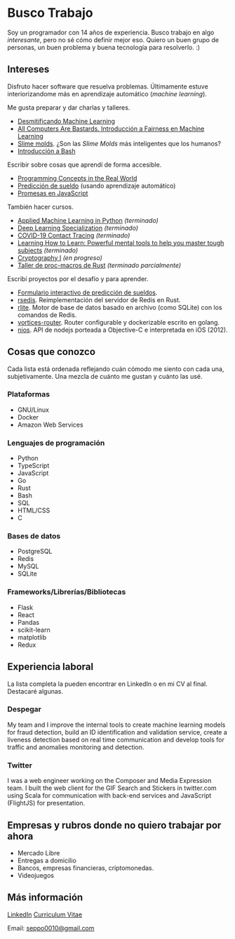# Busco Trabajo

Soy un programador con 14 años de experiencia. Busco trabajo en algo
_interesante_, pero no sé cómo definir mejor eso. Quiero un buen grupo de
personas, un buen problema y buena tecnología para resolverlo. :)

## Intereses

Disfruto hacer software que resuelva problemas. Últimamente estuve
interiorizandome más en aprendizaje automático (_machine learning_).

Me gusta preparar y dar charlas y talleres.

* [Desmitificando Machine Learning](https://www.youtube.com/watch?v=PuuPAZ6fiUk)
* [All Computers Are Bastards. Introducción a Fairness en Machine Learning](https://www.youtube.com/watch?v=y_y5HbMzmZk)
* [Slime molds](https://youtu.be/ogq1-WyPufg). ¿Son las _Slime Molds_ más inteligentes que los humanos?
* [Introducción a Bash](https://github.com/seppo0010/bash-intro.workshop)

Escribir sobre cosas que aprendí de forma accesible.

* [Programming Concepts in the Real World](https://seppo0010.github.io/pcitrw/)
* [Predicción de sueldo](https://github.com/seppo0010/sysarmy-sueldos-2020.1/blob/master/text/prediccion-de-sueldo/README.md) (usando aprendizaje automático)
* [Promesas en JavaScript](https://github.com/seppo0010/promises-js-explanation)

También hacer cursos.

* [Applied Machine Learning in Python](https://coursera.org/share/5a0484cb19ad729daa162304eef442f0) _(terminado)_
* [Deep Learning Specialization](https://www.coursera.org/account/accomplishments/specialization/AUDETGC487KH) _(terminado)_
* [COVID-19 Contact Tracing](https://coursera.org/share/457ba9c8bee4f9c8ecee7c31cf905340) _(terminado)_
* [Learning How to Learn: Powerful mental tools to help you master tough subjects](https://www.coursera.org/learn/learning-how-to-learn/) _(terminado)_
* [Cryptography I](https://www.coursera.org/learn/crypto/) _(en progreso)_
* [Taller de proc-macros de Rust](https://github.com/seppo0010/proc-macro-workshop) _(terminado parcialmente)_

Escribí proyectos por el desafío y para aprender.

* [Formulario interactivo de predicción de sueldos](https://seppo0010.github.io/sysarmy-sueldos-2020.1/).
* [rsedis](https://github.com/seppo0010/rsedis). Reimplementación del servidor de Redis en Rust.
* [rlite](https://github.com/seppo0010/rlite). Motor de base de datos basado en archivo (como SQLite) con los comandos de Redis.
* [vortices-router](https://github.com/seppo0010/vortices-router). Router configurable y dockerizable escrito en golang.
* [nios](https://github.com/seppo0010/nios). API de nodejs porteada a Objective-C e interpretada en iOS (2012).

## Cosas que conozco

Cada lista está ordenada reflejando cuán cómodo me siento con cada una,
subjetivamente. Una mezcla de cuánto me gustan y cuánto las usé.

### Plataformas

* GNU/Linux
* Docker
* Amazon Web Services

### Lenguajes de programación

* Python
* TypeScript
* JavaScript
* Go
* Rust
* Bash
* SQL
* HTML/CSS
* C

### Bases de datos

* PostgreSQL
* Redis
* MySQL
* SQLite

### Frameworks/Librerías/Bibliotecas

* Flask
* React
* Pandas
* scikit-learn
* matplotlib
* Redux

## Experiencia laboral

La lista completa la pueden encontrar en LinkedIn o en mi CV al final. Destacaré
algunas.

### Despegar

My team and I improve the internal tools to create machine learning models for
fraud detection, build an ID identification and validation service, create a
liveness detection based on real time communication and develop tools for
traffic and anomalies monitoring and detection.

### Twitter

I was a web engineer working on the Composer and Media Expression team. I built
the web client for the GIF Search and Stickers in twitter.com using Scala for
communication with back-end services and JavaScript (FlightJS) for presentation.


## Empresas y rubros donde no quiero trabajar por ahora

* Mercado Libre
* Entregas a domicilio
* Bancos, empresas financieras, criptomonedas.
* Videojuegos

## Más información

[LinkedIn](https://www.linkedin.com/in/seppo0010/)
[Curriculum Vitae](cv_sebastian_waisbrot.pdf)

Email: [seppo0010@gmail.com](mailto:seppo0010@gmail.com)

